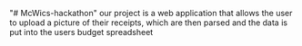 "# McWics-hackathon" 
our project is a web application that allows the user to upload a picture of their 
receipts, which are then parsed and the data is put into the users budget spreadsheet
